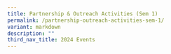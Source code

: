 ```yaml
---
title: Partnership & Outreach Activities (Sem 1)
permalink: /partnership-outreach-activities-sem-1/
variant: markdown
description: ""
third_nav_title: 2024 Events
---
```

